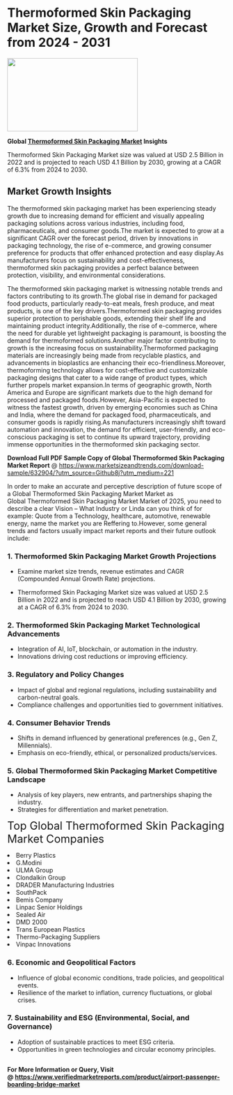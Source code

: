 <H1>Thermoformed Skin Packaging Market Size, Growth and Forecast from 2024 - 2031</H1><img class="aligncenter size-medium wp-image-584254" src="https://thirdeyenews.in/wp-content/uploads/2024/09/Global-Market-Research-300x168.jpeg" alt="" width="300" height="168" /><p><strong>Global&nbsp;<a href="https://www.marketsizeandtrends.com/download-sample/632904/?utm_source=Github8j?utm_medium=221">Thermoformed Skin Packaging Market</a> Insights</strong></p><p>Thermoformed Skin Packaging Market size was valued at USD 2.5 Billion in 2022 and is projected to reach USD 4.1 Billion by 2030, growing at a CAGR of 6.3% from 2024 to 2030.</p><p><h2>Market Growth Insights</h2> <p>The thermoformed skin packaging market has been experiencing steady growth due to increasing demand for efficient and visually appealing packaging solutions across various industries, including food, pharmaceuticals, and consumer goods.The market is expected to grow at a significant CAGR over the forecast period, driven by innovations in packaging technology, the rise of e-commerce, and growing consumer preference for products that offer enhanced protection and easy display.As manufacturers focus on sustainability and cost-effectiveness, thermoformed skin packaging provides a perfect balance between protection, visibility, and environmental considerations.</p> <p>The thermoformed skin packaging market is witnessing notable trends and factors contributing to its growth.The global rise in demand for packaged food products, particularly ready-to-eat meals, fresh produce, and meat products, is one of the key drivers.Thermoformed skin packaging provides superior protection to perishable goods, extending their shelf life and maintaining product integrity.Additionally, the rise of e-commerce, where the need for durable yet lightweight packaging is paramount, is boosting the demand for thermoformed solutions.Another major factor contributing to growth is the increasing focus on sustainability.Thermoformed packaging materials are increasingly being made from recyclable plastics, and advancements in bioplastics are enhancing their eco-friendliness.Moreover, thermoforming technology allows for cost-effective and customizable packaging designs that cater to a wide range of product types, which further propels market expansion.In terms of geographic growth, North America and Europe are significant markets due to the high demand for processed and packaged foods.However, Asia-Pacific is expected to witness the fastest growth, driven by emerging economies such as China and India, where the demand for packaged food, pharmaceuticals, and consumer goods is rapidly rising.As manufacturers increasingly shift toward automation and innovation, the demand for efficient, user-friendly, and eco-conscious packaging is set to continue its upward trajectory, providing immense opportunities in the thermoformed skin packaging sector.</p> <p><span class=""><strong>Download Full PDF Sample Copy of Global Thermoformed Skin Packaging Market Report</strong> @ <a href="https://www.marketsizeandtrends.com/download-sample/632904/?utm_source=Github8j?utm_medium=221" target="_blank">https://www.marketsizeandtrends.com/download-sample/632904/?utm_source=Github8j?utm_medium=221</a></span></p><p>In order to make an accurate and perceptive description of future scope of a Global&nbsp;Thermoformed Skin Packaging Market Market as Global&nbsp;Thermoformed Skin Packaging Market Market of 2025, you need to describe a clear Vision &ndash; What Industry or Linda can you think of for example: Quote from a Technology, healthcare, automotive, renewable energy, name the market you are Reffering to.However, some general trends and factors usually impact market reports and their future outlook include:</p><h3>1.&nbsp;<strong>Thermoformed Skin Packaging Market Growth Projections</strong></h3><ul><li>Examine market size trends, revenue estimates and CAGR (Compounded Annual Growth Rate) projections.</li><li><p>Thermoformed Skin Packaging Market size was valued at USD 2.5 Billion in 2022 and is projected to reach USD 4.1 Billion by 2030, growing at a CAGR of 6.3% from 2024 to 2030.</p></li></ul><h3>2.&nbsp;<strong>Thermoformed Skin Packaging Market Technological Advancements</strong></h3><ul><li>Integration of AI, IoT, blockchain, or automation in the industry.</li><li>Innovations driving cost reductions or improving efficiency.</li></ul><h3>3.&nbsp;<strong>Regulatory and Policy Changes</strong></h3><ul><li>Impact of global and regional regulations, including sustainability and carbon-neutral goals.</li><li>Compliance challenges and opportunities tied to government initiatives.</li></ul><h3>4.&nbsp;<strong>Consumer Behavior Trends</strong></h3><ul><li>Shifts in demand influenced by generational preferences (e.g., Gen Z, Millennials).</li><li>Emphasis on eco-friendly, ethical, or personalized products/services.</li></ul><h3>5.&nbsp;<strong>Global Thermoformed Skin Packaging Market Competitive Landscape</strong></h3><ul><li>Analysis of key players, new entrants, and partnerships shaping the industry.</li><li>Strategies for differentiation and market penetration.</li></ul><p data-pm-slice="1 1 []"><span style="color: inherit; font-family: inherit; font-size: 25px;">Top Global Thermoformed Skin Packaging Market Companies</span></p><div class="" data-test-id=""><p><li>Berry Plastics</li><li> G.Modini</li><li> ULMA Group</li><li> Clondalkin Group</li><li> DRADER Manufacturing Industries</li><li> SouthPack</li><li> Bemis Company</li><li> Linpac Senior Holdings</li><li> Sealed Air</li><li> DMD 2000</li><li> Trans European Plastics</li><li> Thermo-Packaging Suppliers</li><li> Vinpac Innovations</li></p></div><h3>6.&nbsp;<strong>Economic and Geopolitical Factors</strong></h3><ul><li>Influence of global economic conditions, trade policies, and geopolitical events.</li><li>Resilience of the market to inflation, currency fluctuations, or global crises.</li></ul><h3>7.&nbsp;<strong>Sustainability and ESG (Environmental, Social, and Governance)</strong></h3><ul><li>Adoption of sustainable practices to meet ESG criteria.</li><li>Opportunities in green technologies and circular economy principles.</li></ul><h2><strong style="font-size: 14px;">For More Information or Query, Visit @&nbsp;</strong><a style="background-color: #ffffff; font-size: 14px;" href="https://www.marketsizeandtrends.com/report/thermoformed-skin-packaging-market/" target="_blank">https://www.verifiedmarketreports.com/product/airport-passenger-boarding-bridge-market</a></h2>